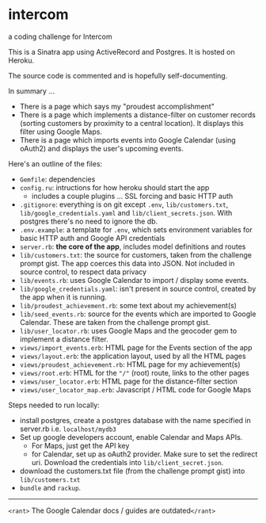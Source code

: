 # intercom
a coding challenge for Intercom

This is a Sinatra app using ActiveRecord and Postgres. It is hosted on Heroku.

The source code is commented and is hopefully self-documenting.

In summary ...
- There is a page which says my "proudest accomplishment"
- There is a page which implements a distance-filter on customer records (sorting customers by proximity to a central location). It displays this filter using Google Maps.
- There is a page which imports events into Google Calendar (using oAuth2) and displays the user's upcoming events.

Here's an outline of the files:
- `Gemfile`: dependencies
- `config.ru`: intructions for how heroku should start the app
  - includes a couple plugins ... SSL forcing and basic HTTP auth
- `.gitignore`: everything is on git except `.env`, `lib/customers.txt`, `lib/google_credentials.yaml` and `lib/client_secrets.json`. With postgres there's no need to ignore the db.
- `.env.example`: a template for `.env`, which  sets environment variables for basic HTTP auth and Google API credentials
- `server.rb`: **the core of the app**, includes model definitions and routes
- `lib/customers.txt`: the source for customers, taken from the challenge prompt gist. The app coerces this data into JSON. Not included in source control, to respect data privacy
- `lib/events.rb`: uses Google Calendar to import / display some events.
- `lib/google_credentials.yaml`: isn't present in source control, created by the app when it is running. 
- `lib/proudest_achievement.rb`: some text about my achievement(s)
- `lib/seed_events.rb`: source for the events which are imported to Google Calendar. These are taken from the challenge prompt gist.
- `lib/user_locator.rb`: uses Google Maps and the geocoder gem to implement a distance filter. 
- `views/import_events.erb`: HTML page for the Events section of the app
- `views/layout.erb`: the application layout, used by all the HTML pages
- `views/proudest_achievement.rb`: HTML page for my achievement(s)
- `views/root.erb`: HTML for the `"/"` (root) route, links to the other pages
- `views/user_locator.erb`: HTML page for the distance-filter section
- `views/user_locator_map.erb`: Javascript / HTML code for Google Maps

Steps needed to run locally:
- install postgres, create a postgres database with the name specified in server.rb i.e. `localhost/mydb3`
- Set up google developers account, enable Calendar and Maps APIs.
  - For Maps, just get the API key
  - for Calendar, set up as oAuth2 provider. Make sure to set the redirect uri. Download the credentials into `lib/client_secret.json`.
- download the customers.txt file (from the challenge prompt gist) into `lib/customers.txt`
- `bundle` and `rackup`.


---


`<rant>` The Google Calendar docs / guides are outdated`</rant>` 